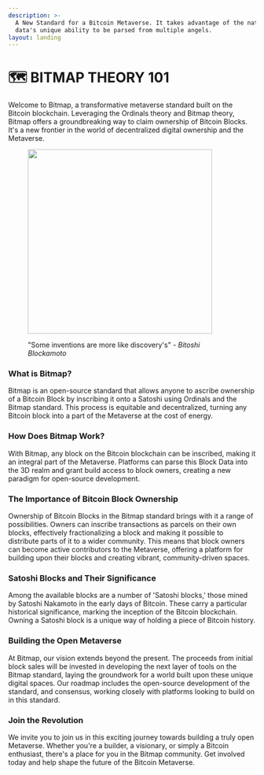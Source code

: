 ```yaml
---
description: >-
  A New Standard for a Bitcoin Metaverse. It takes advantage of the nature of
  data's unique ability to be parsed from multiple angels.
layout: landing
---
```


# 🗺 BITMAP THEORY 101

Welcome to Bitmap, a transformative metaverse standard built on the Bitcoin blockchain. Leveraging the Ordinals theory and Bitmap theory, Bitmap offers a groundbreaking way to claim ownership of Bitcoin Blocks. It's a new frontier in the world of decentralized digital ownership and the Metaverse.

<figure><img src="../../../.gitbook/assets/Bitoshi.png" alt="" width="375"><figcaption><p>"Some inventions are more like discovery's" - <em>Bitoshi Blockamoto</em></p></figcaption></figure>

### What is Bitmap?

Bitmap is an open-source standard that allows anyone to ascribe ownership of a Bitcoin Block by inscribing it onto a Satoshi using Ordinals and the Bitmap standard. This process is equitable and decentralized, turning any Bitcoin block into a part of the Metaverse at the cost of energy.

### How Does Bitmap Work?

With Bitmap, any block on the Bitcoin blockchain can be inscribed, making it an integral part of the Metaverse. Platforms can parse this Block Data into the 3D realm and grant build access to block owners, creating a new paradigm for open-source development.

### The Importance of Bitcoin Block Ownership

Ownership of Bitcoin Blocks in the Bitmap standard brings with it a range of possibilities. Owners can inscribe transactions as parcels on their own blocks, effectively fractionalizing a block and making it possible to distribute parts of it to a wider community. This means that block owners can become active contributors to the Metaverse, offering a platform for building upon their blocks and creating vibrant, community-driven spaces.

### Satoshi Blocks and Their Significance

Among the available blocks are a number of 'Satoshi blocks,' those mined by Satoshi Nakamoto in the early days of Bitcoin. These carry a particular historical significance, marking the inception of the Bitcoin blockchain. Owning a Satoshi block is a unique way of holding a piece of Bitcoin history.

### Building the Open Metaverse

At Bitmap, our vision extends beyond the present. The proceeds from initial block sales will be invested in developing the next layer of tools on the Bitmap standard, laying the groundwork for a world built upon these unique digital spaces. Our roadmap includes the open-source development of the standard, and consensus, working closely with platforms looking to build on in this standard.

### Join the Revolution

We invite you to join us in this exciting journey towards building a truly open Metaverse. Whether you're a builder, a visionary, or simply a Bitcoin enthusiast, there's a place for you in the Bitmap community. Get involved today and help shape the future of the Bitcoin Metaverse.
